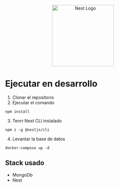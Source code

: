 <p align="center">
  <a href="http://nestjs.com/" target="blank"><img src="https://nestjs.com/img/logo-small.svg" width="200" alt="Nest Logo" /></a>
</p>

# Ejecutar en desarrollo
1. Clonar el repositorio
2. Ejecutar el comando
```
npm install
```
3. Tenrr Nest CLI instalado
```
npm i -g @nestjs/cli

```
4. Levantar la base de datos
```
docker-compose up -d
```

## Stack usado
* MongoDb
* Nest